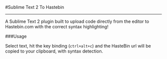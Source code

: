 #Sublime Text 2 To Hastebin 

---------------------
A Sublime Text 2 plugin built to upload code directly from the editor to Hastebin.com with the correct syntax highlighting!

###Usage

Select text, hit the key binding (`ctrl+alt+c`) and the HasteBin url will be copied to your clipboard, with syntax detection.